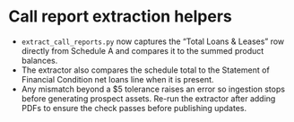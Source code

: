 # Call report extraction helpers

- `extract_call_reports.py` now captures the “Total Loans & Leases” row directly from Schedule A and compares it to the summed product balances.
- The extractor also compares the schedule total to the Statement of Financial Condition net loans line when it is present.
- Any mismatch beyond a $5 tolerance raises an error so ingestion stops before generating prospect assets. Re-run the extractor after adding PDFs to ensure the check passes before publishing updates.
